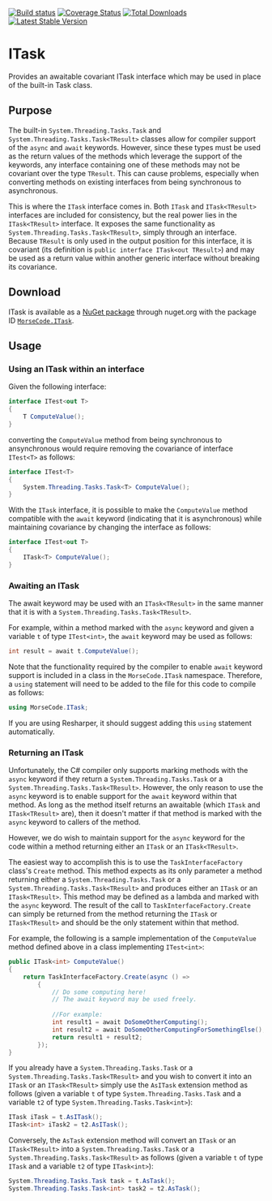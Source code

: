 [![Build status](https://ci.appveyor.com/api/projects/status/7ua0d2xjjpe7fpe3/branch/master?svg=true)](https://ci.appveyor.com/project/jam40jeff/itask/branch/master)
[![Coverage Status](https://coveralls.io/repos/jam40jeff/ITask/badge.svg?branch=master)](https://coveralls.io/r/jam40jeff/ITask?branch=master)
[![Total Downloads](https://img.shields.io/nuget/dt/MorseCode.ITask.svg)](http://www.nuget.org/packages/MorseCode.ITask/)
[![Latest Stable Version](https://img.shields.io/nuget/v/MorseCode.ITask.svg)](http://www.nuget.org/packages/MorseCode.ITask/)

# ITask

Provides an awaitable covariant ITask interface which may be used in place of the built-in Task class.

## Purpose

The built-in `System.Threading.Tasks.Task` and `System.Threading.Tasks.Task<TResult>` classes allow for compiler support of the `async` and `await` keywords.  However, since these types must be used as the return values of the methods which leverage the support of the keywords, any interface containing one of these methods may not be covariant over the type `TResult`.  This can cause problems, especially when converting methods on existing interfaces from being synchronous to asynchronous.

This is where the `ITask` interface comes in.  Both `ITask` and `ITask<TResult>` interfaces are included for consistency, but the real power lies in the `ITask<TResult>` interface.  It exposes the same functionality as `System.Threading.Tasks.Task<TResult>`, simply through an interface.  Because `TResult` is only used in the output position for this interface, it is covariant (its definition is `public interface ITask<out TResult>`) and may be used as a return value within another generic interface without breaking its covariance.

## Download

ITask is available as a [NuGet package](http://www.nuget.org/packages/MorseCode.ITask/) through nuget.org with the package ID [`MorseCode.ITask`](http://www.nuget.org/packages/MorseCode.ITask/).

## Usage

### Using an ITask within an interface

Given the following interface:

```c#
interface ITest<out T>
{
    T ComputeValue();
}
```

converting the `ComputeValue` method from being synchronous to ansynchronous would require removing the covariance of interface `ITest<T>` as follows:

```c#
interface ITest<T>
{
    System.Threading.Tasks.Task<T> ComputeValue();
}
```

With the `ITask` interface, it is possible to make the `ComputeValue` method compatible with the `await` keyword (indicating that it is asynchronous) while maintaining covariance by changing the interface as follows:

```c#
interface ITest<out T>
{
    ITask<T> ComputeValue();
}
```

### Awaiting an ITask

The await keyword may be used with an `ITask<TResult>` in the same manner that it is with a `System.Threading.Tasks.Task<TResult>`.

For example, within a method marked with the `async` keyword and given a variable `t` of type `ITest<int>`, the `await` keyword may be used as follows:

```c#
int result = await t.ComputeValue();
```

Note that the functionality required by the compiler to enable `await` keyword support is included in a class in the `MorseCode.ITask` namespace.  Therefore, a `using` statement will need to be added to the file for this code to compile as follows:

```c#
using MorseCode.ITask;
```

If you are using Resharper, it should suggest adding this `using` statement automatically.

### Returning an ITask

Unfortunately, the C# compiler only supports marking methods with the `async` keyword if they return a `System.Threading.Tasks.Task` or a `System.Threading.Tasks.Task<TResult>`.  However, the only reason to use the `async` keyword is to enable support for the `await` keyword within that method.  As long as the method itself returns an awaitable (which `ITask` and `ITask<TResult>` are), then it doesn't matter if that method is marked with the `async` keyword to callers of the method.

However, we do wish to maintain support for the `async` keyword for the code within a method returning either an `ITask` or an `ITask<TResult>`.

The easiest way to accomplish this is to use the `TaskInterfaceFactory` class's `Create` method.  This method expects as its only parameter a method returning either a `System.Threading.Tasks.Task` or a `System.Threading.Tasks.Task<TResult>` and produces either an `ITask` or an `ITask<TResult>`.  This method may be defined as a lambda and marked with the `async` keyword.  The result of the call to `TaskInterfaceFactory.Create` can simply be returned from the method returning the `ITask` or `ITask<TResult>` and should be the only statement within that method.

For example, the following is a sample implementation of the `ComputeValue` method defined above in a class implementing `ITest<int>`:

```c#
public ITask<int> ComputeValue()
{
    return TaskInterfaceFactory.Create(async () =>
        {
            // Do some computing here!
            // The await keyword may be used freely.
            
            //For example:
            int result1 = await DoSomeOtherComputing();
            int result2 = await DoSomeOtherComputingForSomethingElse();
            return result1 + result2;
        });
}
```

If you already have a `System.Threading.Tasks.Task` or a `System.Threading.Tasks.Task<TResult>` and you wish to convert it into an `ITask` or an `ITask<TResult>` simply use the `AsITask` extension method as follows (given a variable `t` of type `System.Threading.Tasks.Task` and a variable `t2` of type `System.Threading.Tasks.Task<int>`):

```c#
ITask iTask = t.AsITask();
ITask<int> iTask2 = t2.AsITask();
```

Conversely, the `AsTask` extension method will convert an `ITask` or an `ITask<TResult>` into a `System.Threading.Tasks.Task` or a `System.Threading.Tasks.Task<TResult>` as follows (given a variable `t` of type `ITask` and a variable `t2` of type `ITask<int>`):

```c#
System.Threading.Tasks.Task task = t.AsTask();
System.Threading.Tasks.Task<int> task2 = t2.AsTask();
```
